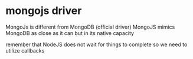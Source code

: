 # mongojs driver
MongoJs is different from MongoDB (official driver)
MongoJS mimics MongoDB as close as it can but in its native capacity

remember that NodeJS does not wait for things to complete so we need to 
utilize callbacks
